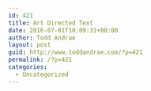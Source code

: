 ```yaml
---
id: 421
title: Art Directed Text
date: 2016-07-01T10:09:31+00:00
author: Todd Andrae
layout: post
guid: http://www.toddandrae.com/?p=421
permalink: /?p=421
categories:
  - Uncategorized
---
```

